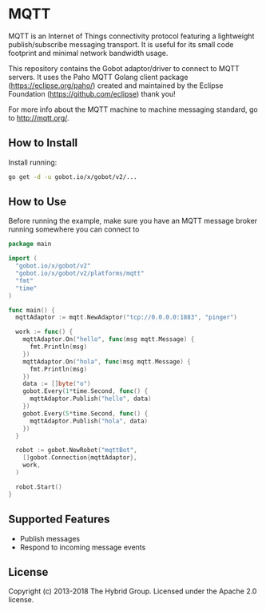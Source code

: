 # MQTT

MQTT is an Internet of Things connectivity protocol featuring a lightweight publish/subscribe messaging transport. It is
useful for its small code footprint and minimal network bandwidth usage.

This repository contains the Gobot adaptor/driver to connect to MQTT servers. It uses the Paho MQTT Golang client package
(<https://eclipse.org/paho/>) created and maintained by the Eclipse Foundation (<https://github.com/eclipse>) thank you!

For more info about the MQTT machine to machine messaging standard, go to <http://mqtt.org/>.

## How to Install

Install running:

```sh
go get -d -u gobot.io/x/gobot/v2/...
```

## How to Use

Before running the example, make sure you have an MQTT message broker running somewhere you can connect to

```go
package main

import (
  "gobot.io/x/gobot/v2"
  "gobot.io/x/gobot/v2/platforms/mqtt"
  "fmt"
  "time"
)

func main() {
  mqttAdaptor := mqtt.NewAdaptor("tcp://0.0.0.0:1883", "pinger")

  work := func() {
    mqttAdaptor.On("hello", func(msg mqtt.Message) {
      fmt.Println(msg)
    })
    mqttAdaptor.On("hola", func(msg mqtt.Message) {
      fmt.Println(msg)
    })
    data := []byte("o")
    gobot.Every(1*time.Second, func() {
      mqttAdaptor.Publish("hello", data)
    })
    gobot.Every(5*time.Second, func() {
      mqttAdaptor.Publish("hola", data)
    })
  }

  robot := gobot.NewRobot("mqttBot",
    []gobot.Connection{mqttAdaptor},
    work,
  )

  robot.Start()
}
```

## Supported Features

* Publish messages
* Respond to incoming message events

## License

Copyright (c) 2013-2018 The Hybrid Group. Licensed under the Apache 2.0 license.
